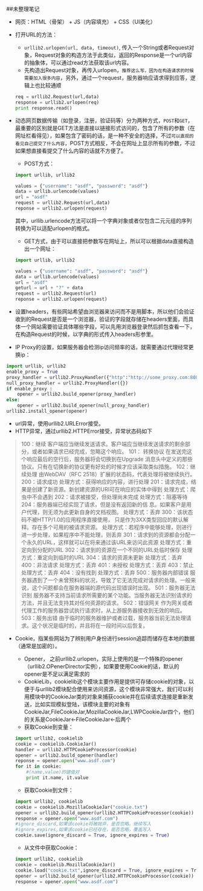 ##未整理笔记

* 网页：HTML（骨架） + JS（内容填充） + CSS（UI美化）
* 打开URL的方法：
    * `urllib2.urlopen(url, data, timeout)`, 传入一个String或者Request对象，Request对象的构造方法于此类似，返回的Response是一个url内容的抽象体，可以通过read方法获取该url内容。
    * 先构造出Request对象，再传入urlopen，`推荐这么写，因为在构造请求的时候需要加入很多内容`，另外，通过一个request，服务器响应请求得到应答，逻辑上也比较通顺

    ```python 
    req = urllib2.Request(url,data)
    response = urllib2.urlopen(req)
    print response.read()
    ```
* 动态网页数据传输（如登录，注册，验证码等）分为两种方式，`POST`和`GET`，最重要的区别就是GET方法是直接以链接形式访问的，包含了所有的参数（在网址栏看得见），如果包含了密码的话，是一种不安全的选择，不过`可以直观的看见自己提交了什么内容`，POST方式相反，不会在网址上显示所有的参数，不过如果想直接看提交了什么内容的话就不方便了。
	* POST方式：
	
	``` python
	import urllib, urllib2
	
	values = {"username": "asdf", "password": "asdf"}
	data = urllib.urlencode(values)
	url = "asdf"
	request = urllib2.Request(url,data)
	reponse = urllib2.urlopen(request)
	```
	
	其中，urllib.urlencode方法可以将一个字典对象或者仅包含二元元组的序列转换为可以适配urlopen的格式。
	
	* GET方式，由于可以直接把参数写在网址上，所以可以根据data直接构造出一个网址：
	
	```python 
	import urllib, urllib2
	
	values = {"username": "asdf", "password": "asdf"}
	data = urllib.urlencode(values)
	url = "asdf"
	geturl = url + "?" + data
	request = urllib2.Request(url)
	reponse = urllib2.urlopen(request)
	```
* 设置headers，有些网站希望由浏览器来访问而不是用脚本，所以他们会验证收到的Request是否是一个浏览器，验证的字段就存储在headers里面，而具体一个网站需要验证具体哪些字段，可以先用浏览器登录然后抓包查看一下，在构造Request的时候，以字典的形式传入headers形参里。
* IP Proxy的设置，如果服务器会检测ip访问频率的话，就需要通过代理经常更换ip：

```python
import urllib, urllib2
enable_proxy = True
proxy_handler = urllib2.ProxyHandler({"http":"http://some_proxy.com:8080"})
null_proxy_handler = urllib2.ProxyHandler({})
if enable_proxy :
	opener = urllib2.build_opener(proxy_handler)
else:
	opener = urllib2.build_opener(null_proxy_handler)
urllib2.install_opener(opener)
```

* url异常，使用urllib2.URLError接受。
* HTTP异常，通过urllib2.HTTPError接受，异常状态码如下

> 100：继续  客户端应当继续发送请求。客户端应当继续发送请求的剩余部分，或者如果请求已经完成，忽略这个响应。
101： 转换协议  在发送完这个响应最后的空行后，服务器将会切换到在Upgrade 消息头中定义的那些协议。只有在切换新的协议更有好处的时候才应该采取类似措施。
102：继续处理   由WebDAV（RFC 2518）扩展的状态码，代表处理将被继续执行。
200：请求成功      处理方式：获得响应的内容，进行处理
201：请求完成，结果是创建了新资源。新创建资源的URI可在响应的实体中得到    处理方式：爬虫中不会遇到
202：请求被接受，但处理尚未完成    处理方式：阻塞等待
204：服务器端已经实现了请求，但是没有返回新的信 息。如果客户是用户代理，则无须为此更新自身的文档视图。    处理方式：丢弃
300：该状态码不被HTTP/1.0的应用程序直接使用， 只是作为3XX类型回应的默认解释。存在多个可用的被请求资源。    处理方式：若程序中能够处理，则进行进一步处理，如果程序中不能处理，则丢弃
301：请求到的资源都会分配一个永久的URL，这样就可以在将来通过该URL来访问此资源    处理方式：重定向到分配的URL
302：请求到的资源在一个不同的URL处临时保存     处理方式：重定向到临时的URL
304：请求的资源未更新     处理方式：丢弃
400：非法请求     处理方式：丢弃
401：未授权     处理方式：丢弃
403：禁止     处理方式：丢弃
404：没有找到     处理方式：丢弃
500：服务器内部错误  服务器遇到了一个未曾预料的状况，导致了它无法完成对请求的处理。一般来说，这个问题都会在服务器端的源代码出现错误时出现。
501：服务器无法识别  服务器不支持当前请求所需要的某个功能。当服务器无法识别请求的方法，并且无法支持其对任何资源的请求。
502：错误网关  作为网关或者代理工作的服务器尝试执行请求时，从上游服务器接收到无效的响应。
503：服务出错   由于临时的服务器维护或者过载，服务器当前无法处理请求。这个状况是临时的，并且将在一段时间以后恢复。

* Cookie，指某些网站为了辨别用户身份进行session追踪而储存在本地的数据（通常是加密的）。
	* Opener， 之前urllib2.urlopen，实际上使用的是一个特殊的opener（urllib2.OPenerDirector实例），如果要使用Cookie的话，默认的opener是不足以满足需求的
	* CookieLib，cookielib这个模块主要作用是提供可存储cookie的对象，以便于与urllib2模块配合使用来访问资源，这个模块非常强大，我们可以利用模块中的CookieJar类的对象来捕获cookie并在后续请求连接是重新发送，比如实现模拟登陆，该模块主要的对象有CookieJar,FileCookieJar,MozillaCookieJar,LWPCookieJar四个，他们的关系是CookieJar<-FileCookieJar<-后两个
	* 获取Cookie到变量：

	``` python
	import urllib2, cookielib
	cookie = cookielib.CookieJar()
	handler = urllib2.HTTPCookieProcessor(cookie)
	opener = urllib2.build_opener(handler)
	reponse = opener.open("www.asdf.com")
	for it in cookie:
		#(name,value)的键值对
		print it.name, it.value
	```
	* 获取Cookie到文件：
	
	``` python
	import urllib2, cookielib
	cookie = cookielib.MozillaCookieJar("cookie.txt")
	opener = urllib2.build_opener(urllib2.HTTPCookieProcessor(cookie))
	response = opener.open("www.asdf.com")
	#ignore_discard,如果该cookie将被抛弃，是否忽略，继续写入
	#ignore_expires,如果该cookie已经存在，是否忽略，覆盖写入
	cookie.save(ignore_discard = True, ignore_expires = True)
	```
	* 从文件中获取Cookie：

	``` python
	import urllib2, cookielib
	cookie = cookielib.MozillaCookieJar()
	cookie.load("cookie.txt",ignore_discard = True, ignore_expires = True）
	opener = urllib2.build_opener(urllib2.HTTPCookieProcessor(cookie))
	response = opener.open("www.asdf.com")
	```
	


